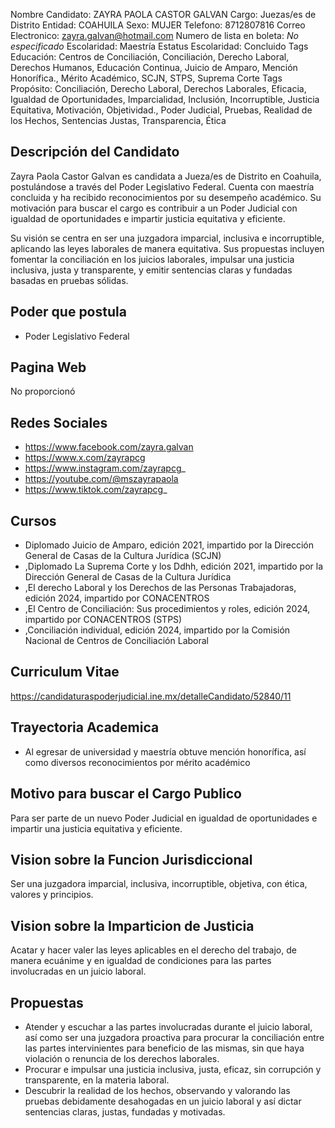 Nombre Candidato: ZAYRA PAOLA CASTOR GALVAN
Cargo: Juezas/es de Distrito
Entidad: COAHUILA
Sexo: MUJER
Telefono: 8712807816
Correo Electronico: zayra.galvan@hotmail.com
Numero de lista en boleta: *No especificado*
Escolaridad: Maestría
Estatus Escolaridad: Concluido
Tags Educación: Centros de Conciliación, Conciliación, Derecho Laboral, Derechos Humanos, Educación Continua, Juicio de Amparo, Mención Honorífica., Mérito Académico, SCJN, STPS, Suprema Corte
Tags Propósito: Conciliación, Derecho Laboral, Derechos Laborales, Eficacia, Igualdad de Oportunidades, Imparcialidad, Inclusión, Incorruptible, Justicia Equitativa, Motivación, Objetividad., Poder Judicial, Pruebas, Realidad de los Hechos, Sentencias Justas, Transparencia, Ética


## Descripción del Candidato 

Zayra Paola Castor Galvan es candidata a Jueza/es de Distrito en Coahuila, postulándose a través del Poder Legislativo Federal. Cuenta con maestría concluida y ha recibido reconocimientos por su desempeño académico. Su motivación para buscar el cargo es contribuir a un Poder Judicial con igualdad de oportunidades e impartir justicia equitativa y eficiente.

Su visión se centra en ser una juzgadora imparcial, inclusiva e incorruptible, aplicando las leyes laborales de manera equitativa. Sus propuestas incluyen fomentar la conciliación en los juicios laborales, impulsar una justicia inclusiva, justa y transparente, y emitir sentencias claras y fundadas basadas en pruebas sólidas.


## Poder que postula

- Poder Legislativo Federal


## Pagina Web

No proporcionó


## Redes Sociales

- https://www.facebook.com/zayra.galvan
- https://www.x.com/zayrapcg
- https://www.instagram.com/zayrapcg_
- https://youtube.com/@mszayrapaola
- https://www.tiktok.com/zayrapcg_


## Cursos

- Diplomado Juicio de Amparo, edición 2021, impartido por la Dirección General de Casas de la Cultura Jurídica (SCJN)
- ,Diplomado La Suprema Corte y los Ddhh, edición 2021, impartido por la Dirección General de Casas de la Cultura Jurídica
- ,El derecho Laboral y los Derechos de las Personas Trabajadoras, edición 2024, impartido por CONACENTROS
- ,El Centro de Conciliación: Sus procedimientos y roles, edición 2024, impartido por CONACENTROS (STPS)
- ,Conciliación individual, edición 2024, impartido por la Comisión Nacional de Centros de Conciliación Laboral


## Curriculum Vitae

https://candidaturaspoderjudicial.ine.mx/detalleCandidato/52840/11


## Trayectoria Academica

- Al egresar de universidad y maestría obtuve mención honorífica, así como diversos reconocimientos por mérito académico


## Motivo para buscar el Cargo Publico

Para ser parte de un nuevo Poder Judicial en igualdad de oportunidades e impartir una justicia equitativa y eficiente.


## Vision sobre la Funcion Jurisdiccional

Ser una juzgadora imparcial, inclusiva, incorruptible, objetiva, con ética, valores y principios.


## Vision sobre la Imparticion de Justicia

Acatar y hacer valer las leyes aplicables en el derecho del trabajo, de manera ecuánime y en igualdad de condiciones para las partes involucradas en un juicio laboral.


## Propuestas

- Atender y escuchar a las partes involucradas durante el juicio laboral, así como ser una juzgadora proactiva para procurar la conciliación entre las partes intervinientes para beneficio de las mismas, sin que haya violación o renuncia de los derechos laborales.
- Procurar e impulsar una justicia inclusiva, justa, eficaz, sin corrupción y transparente, en la materia laboral.
- Descubrir la realidad de los hechos, observando y valorando las pruebas debidamente desahogadas en un juicio laboral y así dictar sentencias claras, justas, fundadas y motivadas.

